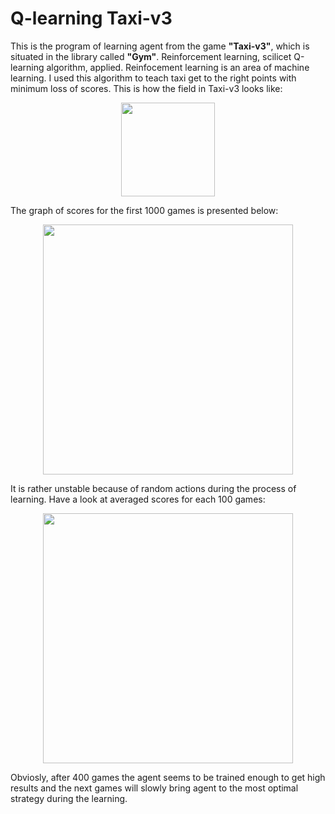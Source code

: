 # Q-learning Taxi-v3
This is the program of learning agent from the game <b>"Taxi-v3"</b>, which is situated in the library called <b>"Gym"</b>. Reinforcement 
learning, scilicet Q-learning algorithm, applied. Reinfocement learning is an area of machine learning. I used this algorithm to teach 
taxi get to the right points with minimum loss of scores. This is how the field in Taxi-v3 looks like:
<p align="center">
<img src="https://www.novatec-gmbh.de/wp-content/uploads/ezgif.com-video-to-gif.gif" width="150">
</p>
The graph of scores for the first 1000 games is presented below:
<p align="center">
<img src="https://sun1-26.userapi.com/yffDmUorQgYpyiWvPkvTFsEfUePA1teC-weMTw/U3-7IckcQDE.jpg" width="400">
</p>
It is rather unstable because of random actions during the process of learning. Have a look at averaged scores for each 100 games:
<p align="center">
<img src="https://sun1-85.userapi.com/3udP3MTcsP5Ox_BQHEFN-5RVi4vRzxKA12D70Q/766ofA2ZR-w.jpg" width="400">
</p>
Obviosly, after 400 games the agent seems to be trained enough to get high results and the next games will slowly bring agent to the most 
optimal strategy during the learning.
